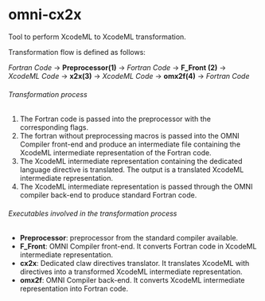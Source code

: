 # omni-cx2x

Tool to perform XcodeML to XcodeML transformation.

Transformation flow is defined as follows:

*Fortran Code* -> **Preprocessor(1)** -> *Fortran Code* -> **F_Front (2)** -> *XcodeML Code* -> **x2x(3)** -> *XcodeML Code* ->
**omx2f(4)** -> *Fortran Code*

###### Transformation process
1. The Fortran code is passed into the preprocessor with the corresponding
flags.
2. The fortran without preprocessing macros is passed into the OMNI Compiler
front-end and produce an intermediate file containing the XcodeML intermediate
representation of the Fortran code.
3. The XcodeML intermediate representation containing the dedicated language
directive is translated. The output is a translated XcodeML intermediate
representation.
4. The XcodeML intermediate representation is passed through the OMNI compiler
back-end to produce standard Fortran code.  

###### Executables involved in the transformation process
* **Preprocessor**: preprocessor from the standard compiler available.
* **F_Front**: OMNI Compiler front-end. It converts Fortran code in XcodeML
intermediate representation.
* **cx2x**: Dedicated claw directives translator. It translates XcodeML with
directives into a transformed XcodeML intermediate representation.
* **omx2f**: OMNI Compiler back-end. It converts XcodeML intermediate
representation into Fortran code.

